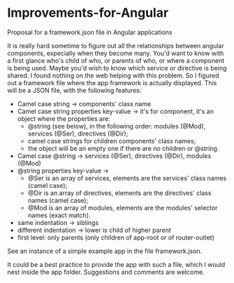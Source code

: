 # Improvements-for-Angular
Proposal for a framework.json file in Angular applications

It is really hard sometime to figure out all the relationships between angular components, expecially when they become many.
You'd want to know with a first glance who's child of who, or parents of who, or where a component is being used.
Maybe you'd wish to know which service or directive is being shared.
I found nothing on the web helping with this problem.
So I figured out a framework file where the app framework is actually displayed.
This will be a JSON file, with the following features:

- Camel case string -> components' class name
- Camel case string properties key-value -> it's for component, it's an object where the properties are:
    - @string (see below), in the following order: modules (@Mod), services (@Ser), directives (@Dir);
    - camel case strings for children components' class names;
    - the object will be an empty one if there are no children or @string.
- Camel case @string -> services (@Ser), directives (@Dir), modules (@Mod)
- @string properties key-value -> 
    - @Ser is an array of services, elements are the services' class names (camel case);
    - @Dir is an array of directives, elements are the directives' class names (camel case);
    - @Mod is an array of modules, elements are the modules' selector names (exact match).
- same indentation -> siblings
- different indentation -> lower is child of higher parent
- first level: only parents (only children of app-root or of router-outlet)

See an instance of a simple example app in the file framework.json.

It could be a best practice to provide the app with such a file, which I would nest inside the app folder.
Suggestions and comments are welcome.

